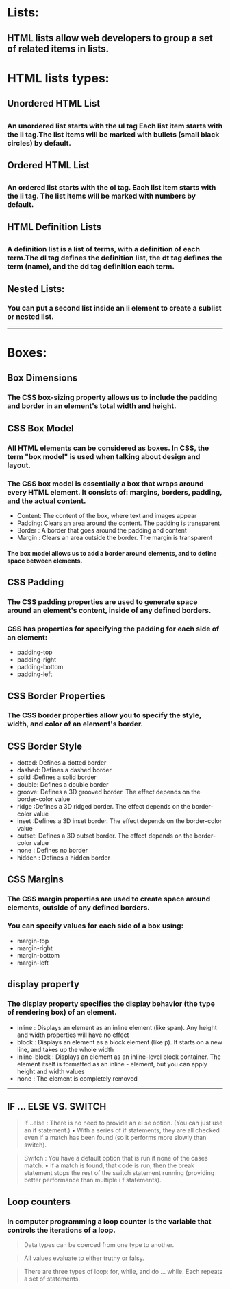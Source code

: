 # Lists:
## HTML lists allow web developers to group a set of related items in lists.
# HTML lists types:
 <h2> Unordered HTML List <h2>

### An unordered list starts with the ul tag Each list item starts with the li tag.The list items will be marked with bullets (small black circles) by default.

<h2>Ordered HTML List<h2>

### An ordered list starts with the ol tag. Each list item starts with the li tag. The list items will be marked with numbers by default.

<h2>HTML Definition Lists<h2>

### A definition list is a list of terms, with a definition of each term.The dl tag defines the definition list, the dt tag defines the term (name), and the dd tag definition each term.
## Nested Lists: 
### You can put a second list inside an li element to create a sublist or nested list.
<hr>

# Boxes:
## Box Dimensions
### The CSS box-sizing property allows us to include the padding and border in an element's total width and height.

## CSS Box Model
### All HTML elements can be considered as boxes. In CSS, the term "box model" is used when talking about design and layout.

### The CSS box model is essentially a box that wraps around every HTML element. It consists of: margins, borders, padding, and the actual content.

- Content: The content of the box, where text and images appear
- Padding: Clears an area around the content. The padding is transparent
- Border : A border that goes around the padding and content
- Margin : Clears an area outside the border. The margin is transparent
#### The box model allows us to add a border around elements, and to define space between elements. 

## CSS Padding
### The CSS padding properties are used to generate space around an element's content, inside of any defined borders.
### CSS has properties for specifying the padding for each side of an element:

- padding-top
- padding-right
- padding-bottom
- padding-left

## CSS Border Properties
### The CSS border properties allow you to specify the style, width, and color of an element's border.
## CSS Border Style
- dotted: Defines a dotted border
- dashed: Defines a dashed border
- solid :Defines a solid border
- double: Defines a double border
- groove: Defines a 3D grooved border. The effect depends on the border-color value
- ridge :Defines a 3D ridged border. The effect depends on the border-color value
- inset :Defines a 3D inset border. The effect depends on the border-color value
- outset: Defines a 3D outset border. The effect depends on the border-color value
- none : Defines no border
- hidden : Defines a hidden border

## CSS Margins
### The CSS margin properties are used to create space around elements, outside of any defined borders.

### You can specify values for each side of a box using:
- margin-top
- margin-right
- margin-bottom
- margin-left

## display property
### The display property specifies the display behavior (the type of rendering box) of an element.

 
 - inline      : 	Displays an element as an inline element (like span). Any height and width properties will have no  effect	
 - block	   :     Displays an element as a block element (like p). It starts on a new line, and takes up the whole width
 - inline-block :  Displays an element as an inline-level block container. The element itself is formatted as an inline - element, but you can apply height and width values
 - none : The element is completely removed

<hr>

## IF ... ELSE  VS.  SWITCH

 > If ..else : There is no need to provide an el se
option. (You can just use an if
statement.)
• With a series of if statements, they are
all checked even if a match has been found
(so it performs more slowly than switch).


> Switch : You have a default option that is run if
none of the cases match.
• If a match is found, that code is run; then
the break statement stops the rest of
the switch statement running (providing
better performance than multiple i f
statements). 

## Loop counters
### In computer programming a loop counter is the variable that controls the iterations of a loop.

>Data types can be coerced from one type to another.

>All values evaluate to either truthy or falsy.

>There are three types of loop: for, while, and
do ... while. Each repeats a set of statements. 